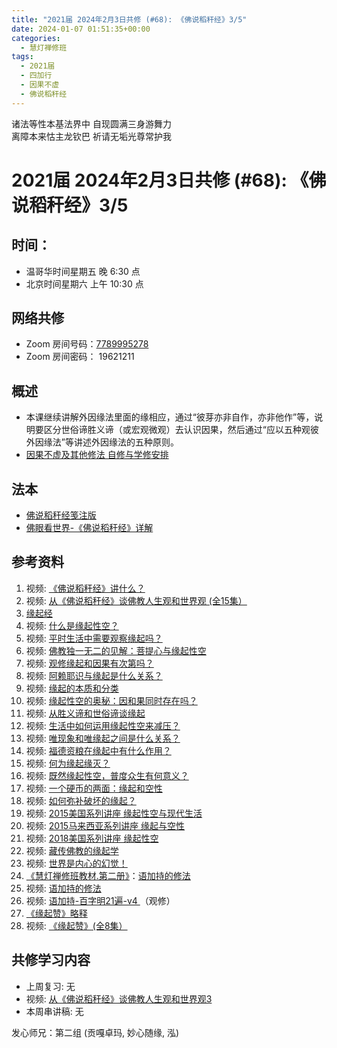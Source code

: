 ```yaml
---
title: "2021届 2024年2月3日共修 (#68): 《佛说稻秆经》3/5"
date: 2024-01-07 01:51:35+00:00
categories:
  - 慧灯禅修班
tags:
  - 2021届
  - 四加行
  - 因果不虚
  - 佛说稻秆经
---
```

诸法等性本基法界中 自现圆满三身游舞力\
离障本来怙主龙钦巴 祈请无垢光尊常护我

# 2021届 2024年2月3日共修 (#68): 《佛说稻秆经》3/5

## 时间：

* 温哥华时间星期五 晚 6:30 点
* 北京时间星期六 上午 10:30 点

## 网络共修

* Zoom 房间号码：[7789995278](https://us02web.zoom.us/j/7789995278?pwd=VjZmbWJFY2k2K0E5RVB2cTNIQmhqUT09)
* Zoom 房间密码： 19621211

## 概述

* 本课继续讲解外因缘法里面的缘相应，通过“彼芽亦非自作，亦非他作”等，说明要区分世俗谛胜义谛（或宏观微观）去认识因果，然后通过“应以五种观彼外因缘法”等讲述外因缘法的五种原则。 
* [因果不虚及其他修法 自修与学修安排 ](https://fohuifayu.com/index.php/huideng-jiangtang/chanxiuke/zen-03/8655-zen03-ygbx?title=%E4%BD%9B%E8%AF%B4%E7%A8%BB%E7%A7%86%E7%BB%8F)

## 法本

* [](https://www.huidengvan.com/pages/fsdgj/)[](/f/up/佛眼看世界-《佛说稻秆经》详解.pdf)[佛说稻秆经笺注版](https://www.huidengvan.com/pages/fsdgj/)
* [佛眼看世界-《佛说稻秆经》详解](https://fohuifayu.com/index.php/huideng-zhiguang/dianzi-congshu/jingdian-jiedu/jingdian-jiedu-5)

## 参考资料[](https://www.huidengvan.com/posts/2023-08-05-2021%E5%B1%8A-2023%E5%B9%B48%E6%9C%8812%E6%97%A5%E5%85%B1%E4%BF%AE-46-%E8%BD%AE%E5%9B%9E%E8%BF%87%E6%82%A3%E6%95%B4%E4%BD%932-2%E4%B8%89%E6%A0%B9%E6%9C%AC%E8%8B%A6/)

1. 视频: [《佛说稻秆经》讲什么？ ](https://fohuifayu.com/index.php/shipin-jingcui/jingcai-shipin/3098-Y16123-Y09?title=)
2. 视频: [](https://fohuifayu.com/index.php/shipin-jingcui/jingcai-shipin/3098-Y16123-Y09?title=)[从《佛说稻秆经》谈佛教人生观和世界观 (全15集）](https://fohuifayu.com/index.php/huideng-jiangtang/jingdian-jiedu/foshuo-daoganjing)
3. [缘起经](https://fohuifayu.com/index.php/other-column/xiangguan-jinglun/jingdian/yuanqi-jing/8377-d33?title=) 
4. [](https://www.huidengvan.com/posts/2022-07-31-%E4%BD%9B%E6%95%99%E7%9A%84%E4%B8%96%E7%95%8C%E8%A7%82-2021%E5%B1%8A-2022%E5%B9%B48%E6%9C%885%E6%97%A5%E5%85%B1%E4%BF%AE/)视频: [什么是缘起性空？](https://fohuifayu.com/index.php/shipin-jingcui/jingcai-shipin/8027-y14049-y02?title=) 
5. 视频: [平时生活中需要观察缘起吗？](https://fohuifayu.com/index.php/shipin-jingcui/wenda-zhailu/5517-V19006-V08?title=)
6. 视频: [佛教独一无二的见解：菩提心与缘起性空 ](https://fohuifayu.com/index.php/shipin-jingcui/jingcai-shipin/5141-Y16029-Y01?title=)
7. 视频: [观修缘起和因果有次第吗？](https://fohuifayu.com/index.php/shipin-jingcui/wenda-zhailu/4829-V19030-V07?title=)
8. 视频: [阿赖耶识与缘起是什么关系？](https://fohuifayu.com/index.php/shipin-jingcui/wenda-zhailu/4772-V19026-V02?title=)
9. 视频: [缘起的本质和分类](https://fohuifayu.com/index.php/shipin-jingcui/jingcai-shipin/3486-Y16124-Y03?title=)
10. 视频: [缘起性空的奥秘：因和果同时存在吗？](https://fohuifayu.com/index.php/shipin-jingcui/jingcai-shipin/3412-Y16124-Y08?title=)
11. 视频: [从胜义谛和世俗谛谈缘起](https://fohuifayu.com/index.php/shipin-jingcui/jingcai-shipin/3282-Y16129-Y07?title=)
12. 视频: [生活中如何运用缘起性空来减压？](https://fohuifayu.com/index.php/shipin-jingcui/wenda-zhailu/3134-V16128-V22?title=)
13. 视频: [唯现象和唯缘起之间是什么关系？](https://fohuifayu.com/index.php/shipin-jingcui/wenda-zhailu/3079-V16129-V16?title=)
14. 视频: [福德资粮在缘起中有什么作用？](https://fohuifayu.com/index.php/shipin-jingcui/wenda-zhailu/3042-V16129-V12?title=)
15. 视频: [何为缘起缘灭？](https://fohuifayu.com/index.php/shipin-jingcui/jingcai-shipin/2922-Y16123-Y05?title=)
16. 视频: [既然缘起性空，普度众生有何意义？](https://fohuifayu.com/index.php/shipin-jingcui/wenda-zhailu/2688-V16127-V02?title=)
17. 视频: [一个硬币的两面：缘起和空性](https://fohuifayu.com/index.php/shipin-jingcui/jingcai-shipin/2633-Y16124-Y02?title=)
18. 视频: [如何弥补破坏的缘起？](https://fohuifayu.com/index.php/shipin-jingcui/wenda-zhailu/2092-W16017-V05?title=) 
19. 视频: [2015美国系列讲座 缘起性空与现代生活](https://fohuifayu.com/index.php/huideng-jiangtang/huanqiu-xilie/mei-guo/1126-l15015?title=)
20. 视频: [2015马来西亚系列讲座 缘起与空性](https://fohuifayu.com/index.php/huideng-jiangtang/huanqiu-xilie/malai-xiya/846-l15001?title=)
21. 视频: [2018美国系列讲座 缘起性空](https://fohuifayu.com/index.php/huideng-jiangtang/huanqiu-xilie/mei-guo/2912-l18051?title=)
22. 视频: [藏传佛教的缘起学](https://fohuifayu.com/index.php/huideng-jiangtang/fofa-jianxiu/zangchuan-fojiao-xilie/765-l12039?title=) 
23. 视频: [世界是内心的幻觉！](https://fohuifayu.com/index.php/shipin-jingcui/jingcai-shipin/5974-y10008-y03)
24. [《慧灯禅修班教材.第二册》](https://huidengchanxiu.net/books/b2)：[语加持的修法](https://huidengchanxiu.net/books/b2/2-15)
25. [](https://huidengchanxiu.net/books/b2/2-15)视频: [语加持的修法](https://fohuifayu.com/index.php/huideng-jiangtang/chanxiuke/zen-02/8269-l12006?title=) 
26. 视频: [语加持-百字明21遍-v4 ](https://s3.ap-northeast-1.wasabisys.com/hdcx/hdv/v/yjc-bzm-2023-f4.mp4)（观修）
27. [《缘起赞》略释](https://fohuifayu.com/index.php/huideng-zhiguang/dianzi-congshu/jingdian-jiedu/jingdian-jiedu-4)
28. 视频: [《缘起赞》(全8集）](https://fohuifayu.com/index.php/huideng-jiangtang/jingdian-jiedu/yuanqi-zan)

## **共修学习内容**

* 上周复习: [](https://www.huidengvan.com/f/up/%E4%B8%B2%E8%AE%B2%E7%A8%BF-%E7%94%9F%E8%8B%A6%E8%80%81%E8%8B%A6.ppt)[](https://www.huidengvan.com/f/up/%E4%B8%8A%E5%91%A8%E5%A4%8D%E4%B9%A0-%E7%97%85%E8%8B%A6.docx)[](https://www.huidengvan.com/f/up/%E4%B8%B2%E8%AE%B2%E7%A8%BF-%E7%88%B1%E5%88%AB%E7%A6%BB%E8%8B%A6.docx)[](/f/up/上周复习-不欲临苦.docx)无
* [](/f/up/串讲稿-人生八苦.pdf)视频: [从《佛说稻秆经》谈佛教人生观和世界观3](https://fohuifayu.com/index.php/huideng-jiangtang/rensheng-zhihui/2016-07-21-09-15-04/2017-01-20-04-20-16/1705-l16128)
* 本周串讲稿: [](https://www.huidengvan.com/f/up/%E4%B8%B2%E8%AE%B2%E7%A8%BF-%E7%94%9F%E8%8B%A6%E8%80%81%E8%8B%A6.ppt)[](https://www.huidengvan.com/f/up/%E4%B8%8A%E5%91%A8%E5%A4%8D%E4%B9%A0-%E7%97%85%E8%8B%A6.docx)[](https://www.huidengvan.com/f/up/%E4%B8%B2%E8%AE%B2%E7%A8%BF-%E7%88%B1%E5%88%AB%E7%A6%BB%E8%8B%A6.docx)[](/f/up/上周复习-不欲临苦.docx)无

发心师兄：第二组 (贡嘎卓玛, 妙心随缘, 泓)